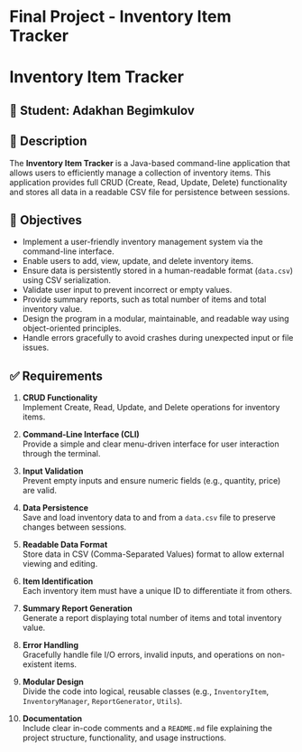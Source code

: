 # Final Project - Inventory Item Tracker

# Inventory Item Tracker

## 👤 Student: Adakhan Begimkulov

## 📌 Description
The **Inventory Item Tracker** is a Java-based command-line application that allows users to efficiently manage a collection of inventory items. This application provides full CRUD (Create, Read, Update, Delete) functionality and stores all data in a readable CSV file for persistence between sessions.

## 🎯 Objectives
- Implement a user-friendly inventory management system via the command-line interface.
- Enable users to add, view, update, and delete inventory items.
- Ensure data is persistently stored in a human-readable format (`data.csv`) using CSV serialization.
- Validate user input to prevent incorrect or empty values.
- Provide summary reports, such as total number of items and total inventory value.
- Design the program in a modular, maintainable, and readable way using object-oriented principles.
- Handle errors gracefully to avoid crashes during unexpected input or file issues.

## ✅ Requirements

1. **CRUD Functionality**  
   Implement Create, Read, Update, and Delete operations for inventory items.

2. **Command-Line Interface (CLI)**  
   Provide a simple and clear menu-driven interface for user interaction through the terminal.

3. **Input Validation**  
   Prevent empty inputs and ensure numeric fields (e.g., quantity, price) are valid.

4. **Data Persistence**  
   Save and load inventory data to and from a `data.csv` file to preserve changes between sessions.

5. **Readable Data Format**  
   Store data in CSV (Comma-Separated Values) format to allow external viewing and editing.

6. **Item Identification**  
   Each inventory item must have a unique ID to differentiate it from others.

7. **Summary Report Generation**  
   Generate a report displaying total number of items and total inventory value.

8. **Error Handling**  
   Gracefully handle file I/O errors, invalid inputs, and operations on non-existent items.

9. **Modular Design**  
   Divide the code into logical, reusable classes (e.g., `InventoryItem`, `InventoryManager`, `ReportGenerator`, `Utils`).

10. **Documentation**  
    Include clear in-code comments and a `README.md` file explaining the project structure, functionality, and usage instructions.

